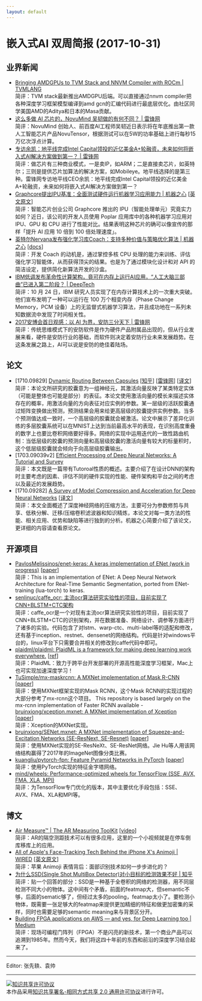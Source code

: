 ```yaml
---
layout: default
---
```


# 嵌入式AI 双周简报 (2017-10-31)

## 业界新闻

- [Bringing AMDGPUs to TVM Stack and NNVM Compiler with ROCm | TVMLANG](http://tvmlang.org/2017/10/30/Bringing-AMDGPUs-to-TVM-Stack-and-NNVM-Compiler-with-ROCm.html) <br />
简评：TVM stack最新推出AMDGPU后端。可以直接通过nnvm compiler把各种深度学习框架模型编译到amd gcn的汇编代码进行最底层优化。由社区同学美国AMD的Aditya和日本的Masa贡献。
- [这么多做 AI 芯片的，NovuMind 吴韧做的有何不同？ | 雷锋网](https://www.leiphone.com/news/201710/GG9umC93Gtav2Eac.html) <br />
简评：NovuMind 创始人、前百度AI工程师吴韧近日表示将在年底推出第一款人工智能芯片产品NovuTensor，根据测试可以在5W的功率基础上进行每秒15万亿次浮点计算。
- [专访余凯：地平线完成Intel Capital领投的近亿美金A+轮融资，未来如何将嵌入式AI解决方案做到第一？ | 雷锋网](https://www.leiphone.com/news/201709/gA66lKNbkbzuHqC1.html)<br />
简评：做芯片有三种商业模式，一是卖IP，如ARM；二是直接卖芯片，如英特尔；三则是提供芯片加算法的解决方案，如Mobileye。地平线选择的是第三种。雷锋网专访地平线CEO余凯：地平线完成Intel Capital领投的近亿美金A+轮融资，未来如何将嵌入式AI解决方案做到第一？  
- [Graphcore提出IPU基准：全面测试硬件运行机器学习应用能力 | 机器之心](https://mp.weixin.qq.com/s/ovYHf1SVrvVQElvR72Rchg) [[英文原文](https://www.graphcore.ai/posts/preliminary-ipu-benchmarks-providing-previously-unseen-performance-for-a-range-of-machine-learning-applications)]<br />
简评：智能芯片创业公司 Graphcore 推出的 IPU（智能处理单元）究竟实力如何？近日，该公司的开发人员使用 Poplar 应用库中的各种机器学习应用对 IPU、GPU 和 CPU 进行了性能对比。结果表明这种芯片的确可以像宣传的那样「提升 AI 应用 10 倍到 100 倍处理速度」。
- [英特尔Nervana发布强化学习库Coach：支持多种价值与策略优化算法 | 机器之心](https://mp.weixin.qq.com/s/R_pfTXDMaLHmiCaSV2t_YA) [[docs](http://coach.nervanasys.com)]<br />
简评：开发 Coach 的动机是，通过掌控多核 CPU 处理的能力来训练、评估强化学习智能体，从而获得顶尖的结果。也是为了通过模块化设计和对 API 的简洁设定，提供简化新算法开发的沙盒。
- [IBM低调发布革命性计算架构，竟可在内存上运行AI应用，“人工大脑三部曲”已进入第二阶段？ | DeepTech](https://mp.weixin.qq.com/s/9OmspcRviChpLVkpxPSz9A)<br />
简评：10 月 24 日，IBM 研究人员实现了在内存计算技术上的一次重大突破。他们宣布发明了一种可以运行在 100 万个相变内存（Phase Change Memory，PCM 设备）上的无监督式机器学习算法，并且成功地在一系列未知数据流中发现了时间相关性。
- [2017安博会首日观感：以 AI 为界，安防三分天下 | 雷锋网](http://weibo.com/ttarticle/p/show?id=2309351000224168440511394574) <br />
简评：传统思维模式下的安防软件是作为硬件产品附属品出现的，但从行业发展来看，硬件是安防行业的基础，而软件则决定着安防行业未来发展趋势。在这条发展之路上，AI可以说是安防的绝佳着陆场。


## 论文

- [1710.09829] [Dynamic Routing Between Capsules](https://arxiv.org/abs/1710.09829) [[知乎](https://www.zhihu.com/question/67287444)] [[雷锋网](http://weibo.com/ttarticle/p/show?id=2309351000224167750573542463&u=1402400261&m=4167746733983354&cu=1181564472&ru=1402400261&rm=4167681823086814)] [[译文](https://mp.weixin.qq.com/s/00UAn7m_yeYld-s60NFA8A)]<br />
简评：本论文所研究的胶囊意为一组神经元，其激活向量反映了某类特定实体（可能是整体也可能是部分）的表征。本论文使用激活向量的模长来描述实体存在的概率，用激活向量的方向表征对应实例的参数。某一层级的活跃胶囊通过矩阵变换做出预测，预测结果会用来给更高层级的胶囊提供实例参数。当多个预测值达成一致时，一个高层级的胶囊就会被激活。论文中展示了差异化训练的多层胶囊系统可以在MNIST上达到当前最高水平的表现，在识别高度重叠的数字上也要比卷积网络要好得多。网络的实现中运用迭代的一致性路由机制：当低层级的胶囊的预测向量和高层级胶囊的激活向量有较大的标量积时，这个低层级胶囊就会倾向于向高层级胶囊输出。
- [1703.09039v2] [Efficient Processing of Deep Neural Networks: A Tutorial and Survey](https://arxiv.org/abs/1703.09039v2) <br />
简评：本文既是一篇带有Tutoroal性质的概述。主要介绍了在设计DNN的架构时主要考虑的因素、评估不同的硬件实现的性能、硬件架构和平台之间的考虑以及最近的发展趋势。
- [1710.09282] [A Survey of Model Compression and Acceleration for Deep Neural Networks](https://arxiv.org/abs/1710.09282) [[译文](https://mp.weixin.qq.com/s/GFE2XYHZXPP0doQ5nd0JNQ)] <br />
简评：本文全面概述了深度神经网络的压缩方法，主要可分为参数修剪与共享、低秩分解、迁移/压缩卷积滤波器和知识精炼，本论文对每一类方法的性能、相关应用、优势和缺陷等进行独到的分析。机器之心简要介绍了该论文，更详细的内容请查看原论文。

## 开源项目

- [PavlosMelissinos/enet-keras: A keras implementation of ENet (work in progress)](https://github.com/PavlosMelissinos/enet-keras) [[paper](https://arxiv.org/abs/1606.02147)]<br />
简评：This is an implementation of ENet: A Deep Neural Network Architecture for Real-Time Semantic Segmentation, ported from ENet-training (lua-torch) to keras.
- [senlinuc/caffe_ocr: 主流ocr算法研究实验性的项目，目前实现了CNN+BLSTM+CTC架构](https://github.com/senlinuc/caffe_ocr)<br />
简评：caffe_ocr是一个对现有主流ocr算法研究实验性的项目，目前实现了CNN+BLSTM+CTC的识别架构，并在数据准备、网络设计、调参等方面进行了诸多的实验。代码包含了对lstm、warp-ctc、multi-label等的适配和修改，还有基于inception、restnet、densenet的网络结构。代码是针对windows平台的，linux平台下只需要合并相关的修改到caffe代码中即可。
- [plaidml/plaidml: PlaidML is a framework for making deep learning work everywhere.](https://github.com/plaidml/plaidml) [[ref](http://vertex.ai/blog/announcing-plaidml)]<br />
简评：PlaidML：致力于跨平台开发部署的开源高性能深度学习框架，Mac上也可实现加速深度学习！
- [TuSimple/mx-maskrcnn: A MXNet implementation of Mask R-CNN](https://github.com/TuSimple/mx-maskrcnn) [[paper](https://arxiv.org/abs/1703.06870)]<br />
简评：使用MXNet框架实现的Mask RCNN，这个Mask RCNN的实现过程的大部分参考了mx-rcnn这个项目。
This repository is based largely on the mx-rcnn implementation of Faster RCNN available
-[bruinxiong/xception.mxnet: A MXNet implementation of Xception](https://github.com/bruinxiong/xception.mxnet) [[paper](https://arxiv.org/abs/1610.02357v2)]<br />
简评：Xception的MXNet实现。
- [bruinxiong/SENet.mxnet: A MXNet implementation of Squeeze-and-Excitation Networks (SE-ResNext, SE-Resnet)](https://github.com/bruinxiong/SENet.mxnet) [[paper](https://arxiv.org/abs/1709.01507)]<br />
简评：使用MXNet实现的SE-ResNeXt、SE-ResNet网络。Jie Hu等人用该网络结构赢得了2017年的ImageNet图像分类比赛。
- [kuangliu/pytorch-fpn: Feature Pyramid Networks in PyTorch](https://github.com/kuangliu/pytorch-fpn) [[paper](https://arxiv.org/abs/1612.03144)]<br />
简评：使用PyTorch实现的特征金字塔网络。
- [mind/wheels: Performance-optimized wheels for TensorFlow (SSE, AVX, FMA, XLA, MPI)](https://github.com/mind/wheels)<br />
简评：为TensorFlow专门优化的版本，其中主要优化手段包括：SSE、AVX、FMA、XLA和MPI等。


## 博文

- [Air Measure™ | The AR Measuring ToolKit](http://air-measure.com/) [[video](https://www.youtube.com/watch?v=XyrBtaeVvTs)]<br />
简评：AR的隔空测距技术可以有很多应用，这里的一个小视频就是在停车倒库移库上的应用。
- [All of Apple's Face-Tracking Tech Behind the iPhone X's Animoji | WIRED](https://mp.weixin.qq.com/s/mkzw1eehPpTaNX5_V1NNSw) [[英文原文](https://www.wired.com/story/all-the-face-tracking-tech-behind-apples-animoji/)]<br />
简评：苹果 Animoji 表情背后：面部识别技术如何一步步进化的？
- [为什么SSD(Single Shot MultiBox Detector)对小目标的检测效果不好 | 知乎](https://www.zhihu.com/question/49455386)<br />
简评：贴一个回答的部分：SSD是一种基于全卷积的网络的检测器，用不同层检测不同大小的物体。这中间有个矛盾，前面的featmap大，但semantic不够，后面的sematic够了，但经过太多的pooling，featmap太小了。要检测小物体，既需要一张足够大的featmap来提供更加精细的特征和做更加密集的采样，同时也需要足够的semantic meaning来与背景区分开。
- [Building FPGA applications on AWS — and yes, for Deep Learning too | Medium](https://medium.com/@julsimon/building-fpga-applications-on-aws-and-yes-for-deep-learning-too-643097257192)<br />
简评：现场可编程门阵列（FPGA）不是闪亮的新技术，第一个商业产品可以追溯到1985年。然而今天，我们将这四十年前的东西和前沿的深度学习结合起来了。

----

Editor: 张先轶、袁帅

----

<a rel="license" href="http://creativecommons.org/licenses/by-sa/2.0/"><img alt="知识共享许可协议" style="border-width:0" src="https://i.creativecommons.org/l/by-sa/2.0/88x31.png" /></a><br />本作品采用<a rel="license" href="http://creativecommons.org/licenses/by-sa/2.0/">知识共享署名-相同方式共享 2.0 通用许可协议</a>进行许可。
